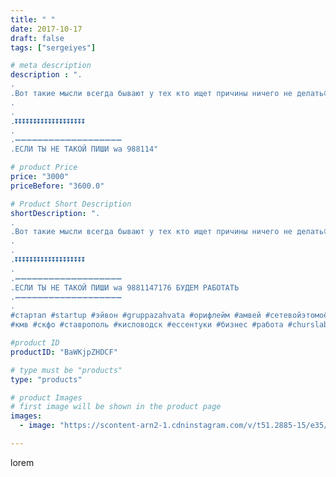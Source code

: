 ```yaml
---
title: " "
date: 2017-10-17
draft: false
tags: ["sergeiyes"]

# meta description
description : ".
.
.Вот такие мысли всегда бывают у тех кто ищет причины ничего не делать😃😃😃😃😃
.
.
.⏬⏬⏬⏬⏬⏬⏬⏬⏬⏬⏬⏬⏬⏬⏬⏬⏬⏬⏬
.
.➖➖➖➖➖➖➖➖➖➖➖➖➖➖➖➖➖➖➖
.ЕСЛИ ТЫ НЕ ТАКОЙ ПИШИ wa 988114"

# product Price
price: "3000"
priceBefore: "3600.0"

# Product Short Description
shortDescription: ".
.
.Вот такие мысли всегда бывают у тех кто ищет причины ничего не делать😃😃😃😃😃
.
.
.⏬⏬⏬⏬⏬⏬⏬⏬⏬⏬⏬⏬⏬⏬⏬⏬⏬⏬⏬
.
.➖➖➖➖➖➖➖➖➖➖➖➖➖➖➖➖➖➖➖
.ЕСЛИ ТЫ НЕ ТАКОЙ ПИШИ wa 9881147176 БУДЕМ РАБОТАТЬ
.➖➖➖➖➖➖➖➖➖➖➖➖➖➖➖➖➖➖➖
.
#стартап #startup #эйвон #gruppazahvata #орифлейм #амвей #сетевойэтомоё #сетевой #миллионер #бизнесбезвложений #командамечты #армель #млм #легкиеденьги #сетевойэтомодно #автобонус #сетевоймаркетинг #стильжизни #типичныесетевики #nl_int #пятигорск
#кмв #скфо #ставрополь #кисловодск #ессентуки #бизнес #работа #churslabs #sergeystar"

#product ID
productID: "BaWKjpZHDCF"

# type must be "products"
type: "products"

# product Images
# first image will be shown in the product page
images:
  - image: "https://scontent-arn2-1.cdninstagram.com/v/t51.2885-15/e35/25017614_818852264984866_8561716205893713920_n.jpg?tp=1&_nc_ht=scontent-arn2-1.cdninstagram.com&_nc_cat=110&_nc_ohc=aA9TkvFa_HAAX99Fgcl&ccb=7-4&oh=1a2bb879212cccc0454924f2e9523463&oe=6086379F&_nc_sid=86f79a&ig_cache_key=MTYyNzUzNDc0NTQzMjUwMjQwNQ%3D%3D.2-ccb7-4"

---
```

lorem
